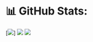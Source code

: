 # 📊 GitHub Stats:
[![](https://github-readme-stats.vercel.app/api?username=mpa-mxiang&show_icons=true&theme=nightowl&hide_border=false&)]
![](https://github-readme-streak-stats.herokuapp.com/?user=mpa-mxiang&theme=nightowl&hide_border=false)
![](https://github-readme-stats.vercel.app/api/top-langs/?username=mpa-mxiang&theme=nightowl&hide_border=false&include_all_commits=true&count_private=true&layout=compact)
